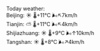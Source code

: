 Today weather:  
Beijing: ☀️   🌡️+11°C 🌬️↖7km/h  
Tianjin: ⛅️  🌡️+11°C 🌬️↖4km/h  
Shijiazhuang: ☀️   🌡️+9°C 🌬️↑10km/h  
Tangshan: ☀️   🌡️+8°C 🌬️↗4km/h  
